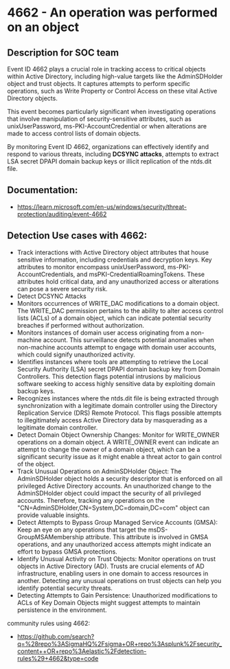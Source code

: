 # 4662 - An operation was performed on an object

## Description for SOC team
Event ID 4662 plays a crucial role in tracking access to critical objects within Active Directory, including high-value targets like the AdminSDHolder object and trust objects. It captures attempts to perform specific operations, such as Write Property or Control Access on these vital Active Directory objects.

This event becomes particularly significant when investigating operations that involve manipulation of security-sensitive attributes, such as unixUserPassword, ms-PKI-AccountCredential or when alterations are made to access control lists of domain objects.

By monitoring Event ID 4662, organizations can effectively identify and respond to various threats, including **DCSYNC attacks**, attempts to extract LSA secret DPAPI domain backup keys or illicit replication of the ntds.dit file.

## Documentation:
- https://learn.microsoft.com/en-us/windows/security/threat-protection/auditing/event-4662

## Detection Use cases with 4662:
- Track interactions with Active Directory object attributes that house sensitive information, including credentials and decryption keys. Key attributes to monitor encompass unixUserPassword, ms-PKI-AccountCredentials, and msPKI-CredentialRoamingTokens. These attributes hold critical data, and any unauthorized access or alterations can pose a severe security risk.
- Detect DCSYNC Attacks
- Monitors occurrences of WRITE_DAC modifications to a domain object. The WRITE_DAC permission pertains to the ability to alter access control lists (ACLs) of a domain object, which can indicate potential security breaches if performed without authorization.
- Monitors instances of domain user access originating from a non-machine account. This surveillance detects potential anomalies when non-machine accounts attempt to engage with domain user accounts, which could signify unauthorized activity.
- Identifies instances where tools are attempting to retrieve the Local Security Authority (LSA) secret DPAPI domain backup key from Domain Controllers. This detection flags potential intrusions by malicious software seeking to access highly sensitive data by exploiting domain backup keys.
- Recognizes instances where the ntds.dit file is being extracted through synchronization with a legitimate domain controller using the Directory Replication Service (DRS) Remote Protocol. This flags possible attempts to illegitimately access Active Directory data by masquerading as a legitimate domain controller.
- Detect Domain Object Ownership Changes: Monitor for WRITE_OWNER operations on a domain object. A WRITE_OWNER event can indicate an attempt to change the owner of a domain object, which can be a significant security issue as it might enable a threat actor to gain control of the object.
- Track Unusual Operations on AdminSDHolder Object: The AdminSDHolder object holds a security descriptor that is enforced on all privileged Active Directory accounts. An unauthorized change to the AdminSDHolder object could impact the security of all privileged accounts. Therefore, tracking any operations on the "CN=AdminSDHolder,CN=System,DC=domain,DC=com" object can provide valuable insights.
- Detect Attempts to Bypass Group Managed Service Accounts (GMSA): Keep an eye on any operations that target the msDS-GroupMSAMembership attribute. This attribute is involved in GMSA operations, and any unauthorized access attempts might indicate an effort to bypass GMSA protections.
- Identify Unusual Activity on Trust Objects: Monitor operations on trust objects in Active Directory (AD). Trusts are crucial elements of AD infrastructure, enabling users in one domain to access resources in another. Detecting any unusual operations on trust objects can help you identify potential security threats.
- Detecting Attempts to Gain Persistence: Unauthorized modifications to ACLs of Key Domain Objects might suggest attempts to maintain persistence in the environment.

community rules using 4662: 
- https://github.com/search?q=%28repo%3ASigmaHQ%2Fsigma+OR+repo%3Asplunk%2Fsecurity_content++OR+repo%3Aelastic%2Fdetection-rules%29+4662&type=code
